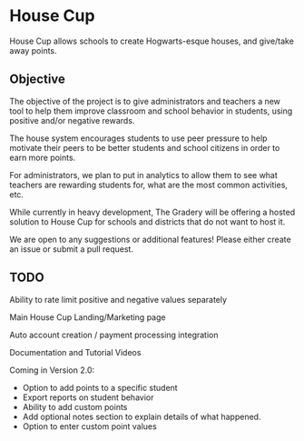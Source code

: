 # House Cup

House Cup allows schools to create Hogwarts-esque houses, and give/take away points.

## Objective

The objective of the project is to give administrators and teachers a new tool to help them improve classroom and school behavior in students, using positive and/or negative rewards.

The house system encourages students to use peer pressure to help motivate their peers to be better students and school citizens in order to earn more points.

For administrators, we plan to put in analytics to allow them to see what teachers are rewarding students for, what are the most common activities, etc.

While currently in heavy development, The Gradery will be offering a hosted solution to House Cup for schools and districts that do not want to host it.

We are open to any suggestions or additional features! Please either create an issue or submit a pull request.

## TODO

Ability to rate limit positive and negative values separately

Main House Cup Landing/Marketing page

Auto account creation / payment processing integration

Documentation and Tutorial Videos

Coming in Version 2.0:
* Option to add points to a specific student
* Export reports on student behavior
* Ability to add custom points
* Add optional notes section to explain details of what happened.
* Option to enter custom point values